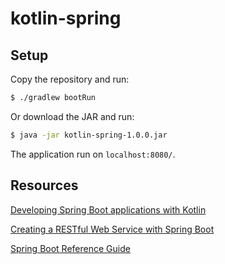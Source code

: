 # kotlin-spring

## Setup
Copy the repository and run:
```bash
$ ./gradlew bootRun
```

Or download the JAR and run:
```bash
$ java -jar kotlin-spring-1.0.0.jar
```

The application run on `localhost:8080/`.


## Resources

[Developing Spring Boot applications with Kotlin](https://spring.io/blog/2016/02/15/developing-spring-boot-applications-with-kotlin)

[Creating a RESTful Web Service with Spring Boot](https://kotlinlang.org/docs/tutorials/spring-boot-restful.html)

[Spring Boot Reference Guide](https://docs.spring.io/spring-boot/docs/current/reference/htmlsingle/)
